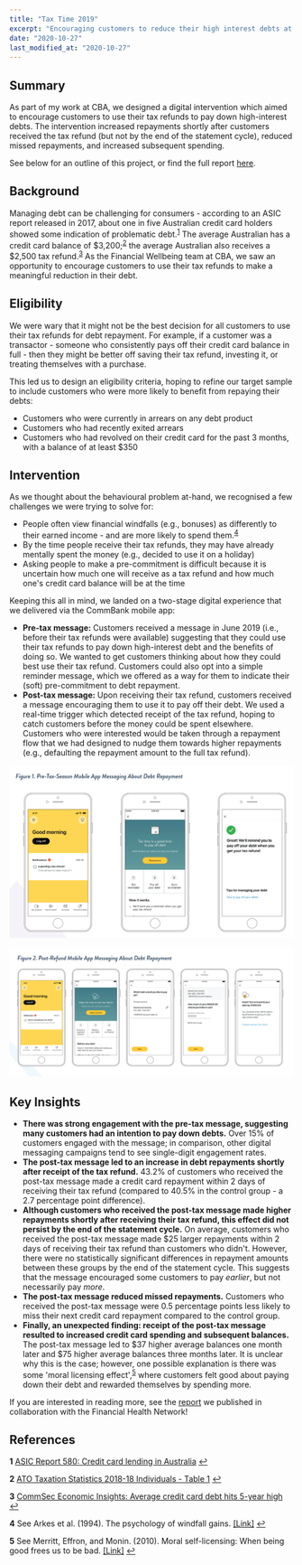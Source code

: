 ```yaml
---
title: "Tax Time 2019"
excerpt: "Encouraging customers to reduce their high interest debts at tax time."
date: "2020-10-27"
last_modified_at: "2020-10-27"
---
```


## Summary

As part of my work at CBA, we designed a digital intervention which aimed to encourage customers to use their tax refunds to pay down high-interest debts. The intervention increased repayments shortly after customers received the tax refund (but not by the end of the statement cycle), reduced missed repayments, and increased subsequent spending.

See below for an outline of this project, or find the full report [here](https://finhealthnetwork.org/research/financial-health-solutions-using-tax-refunds-for-debt-repayment/).

## Background

Managing debt can be challenging for consumers - according to an ASIC report released in 2017, about one in five Australian credit card holders showed some indication of problematic debt.<sup id="a1">[1](#f1)</sup> The average Australian has a credit card balance of $3,200;<sup id="a2">[2](#f2)</sup> the average Australian also receives a $2,500 tax refund.<sup id="a3">[3](#f3)</sup> As the Financial Wellbeing team at CBA, we saw an opportunity to encourage customers to use their tax refunds to make a meaningful reduction in their debt.

## Eligibility

We were wary that it might not be the best decision for all customers to use their tax refunds for debt repayment. For example, if a customer was a transactor - someone who consistently pays off their credit card balance in full - then they might be better off saving their tax refund, investing it, or treating themselves with a purchase.

This led us to design an eligibility criteria, hoping to refine our target sample to include customers who were more likely to benefit from repaying their debts:

* Customers who were currently in arrears on any debt product
* Customers who had recently exited arrears
* Customers who had revolved on their credit card for the past 3 months, with a balance of at least $350

## Intervention

As we thought about the behavioural problem at-hand, we recognised a few challenges we were trying to solve for:

* People often view financial windfalls (e.g., bonuses) as differently to their earned income - and are more likely to spend them.<sup id="a4">[4](#f4)</sup>
* By the time people receive their tax refunds, they may have already mentally spent the money (e.g., decided to use it on a holiday)
* Asking people to make a pre-commitment is difficult because it is uncertain how much one will receive as a tax refund and how much one's credit card balance will be at the time

Keeping this all in mind, we landed on a two-stage digital experience that we delivered via the CommBank mobile app:

* **Pre-tax message:** Customers received a message in June 2019 (i.e., before their tax refunds were available) suggesting that they could use their tax refunds to pay down high-interest debt and the benefits of doing so. We wanted to get customers thinking about how they could best use their tax refund. Customers could also opt into a simple reminder message, which we offered as a way for them to indicate their (soft) pre-commitment to debt repayment.
* **Post-tax message:** Upon receiving their tax refund, customers received a message encouraging them to use it to pay off their debt. We used a real-time trigger which detected receipt of the tax refund, hoping to catch customers before the money could be spent elsewhere. Customers who were interested would be taken through a repayment flow that we had designed to nudge them towards higher repayments (e.g., defaulting the repayment amount to the full tax refund).

![Pre-Tax Message](/assets/posts/tax_time_2019/pre-tax-message.png)

![Post-Tax Message](/assets/posts/tax_time_2019/post-tax-message.png)

## Key Insights

* **There was strong engagement with the pre-tax message, suggesting many customers had an intention to pay down debts.** Over 15% of customers engaged with the message; in comparison, other digital messaging campaigns tend to see single-digit engagement rates.
* **The post-tax message led to an increase in debt repayments shortly after receipt of the tax refund.** 43.2% of customers who received the post-tax message made a credit card repayment within 2 days of receiving their tax refund (compared to 40.5% in the control group - a 2.7 percentage point difference).
* **Although customers who received the post-tax message made higher repayments shortly after receiving their tax refund, this effect did not persist by the end of the statement cycle.** On average, customers who received the post-tax message made $25 larger repayments within 2 days of receiving their tax refund than customers who didn't. However, there were no statistically significant differences in repayment amounts between these groups by the end of the statement cycle. This suggests that the message encouraged some customers to pay *earlier*, but not necessarily pay *more*.
* **The post-tax message reduced missed repayments.** Customers who received the post-tax message were 0.5 percentage points less likely to miss their next credit card repayment compared to the control group.
* **Finally, an unexpected finding: receipt of the post-tax message resulted to increased credit card spending and subsequent balances.** The post-tax message led to $37 higher average balances one month later and $75 higher average balances three months later. It is unclear why this is the case; however, one possible explanation is there was some 'moral licensing effect',<sup id="a5">[5](#f5)</sup> where customers felt good about paying down their debt and rewarded themselves by spending more.

If you are interested in reading more, see the [report](https://finhealthnetwork.org/research/financial-health-solutions-using-tax-refunds-for-debt-repayment/) we published in collaboration with the Financial Health Network!

## References

<b id="f1">1</b> [ASIC Report 580: Credit card lending in Australia](https://download.asic.gov.au/media/4801724/rep580-published-4-7-2018.pdf) [↩](#a1)

<b id="f2">2</b> [ATO Taxation Statistics 2018-18 Individuals - Table 1](https://data.gov.au/data/dataset/taxation-statistics-2017-18/resource/de2ebe4a-b17f-491e-931a-a820fa97fee8) [↩](#a2)

<b id="f3">3</b> [CommSec Economic Insights: Average credit card debt hits 5-year high](https://download.asic.gov.au/media/4801724/rep580-published-4-7-2018.pdf) [↩](#a3)

<b id="f4">4</b> See Arkes et al. (1994). The psychology of windfall gains. [[Link]](https://www.sciencedirect.com/science/article/abs/pii/S0749597884710636) [↩](#a4)

<b id="f5">5</b> See Merritt, Effron, and Monin. (2010). Moral self-licensing: When being good frees us to be bad. [[Link]](https://onlinelibrary.wiley.com/doi/abs/10.1111/j.1751-9004.2010.00263.x
) [↩](#a5)
